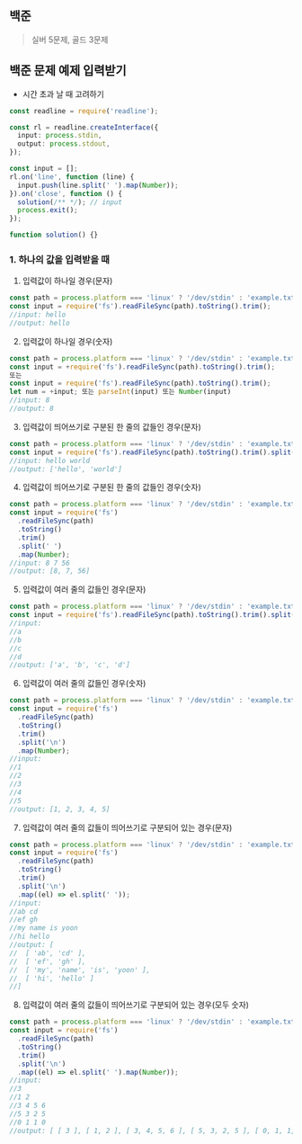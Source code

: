## 백준

> 실버 5문제, 골드 3문제

## 백준 문제 예제 입력받기

- 시간 초과 날 때 고려하기

```ts
const readline = require('readline');

const rl = readline.createInterface({
  input: process.stdin,
  output: process.stdout,
});

const input = [];
rl.on('line', function (line) {
  input.push(line.split(' ').map(Number));
}).on('close', function () {
  solution(/** */); // input
  process.exit();
});

function solution() {}
```

### 1. 하나의 값을 입력받을 때

1. 입력값이 하나일 경우(문자)

```ts
const path = process.platform === 'linux' ? '/dev/stdin' : 'example.txt';
const input = require('fs').readFileSync(path).toString().trim();
//input: hello
//output: hello
```

2. 입력값이 하나일 경우(숫자)

```ts
const path = process.platform === 'linux' ? '/dev/stdin' : 'example.txt';
const input = +require('fs').readFileSync(path).toString().trim();
또는
const input = require('fs').readFileSync(path).toString().trim();
let num = +input; 또는 parseInt(input) 또는 Number(input)
//input: 8
//output: 8
```

3. 입력값이 띄어쓰기로 구분된 한 줄의 값들인 경우(문자)

```ts
const path = process.platform === 'linux' ? '/dev/stdin' : 'example.txt';
const input = require('fs').readFileSync(path).toString().trim().split(' ');
//input: hello world
//output: ['hello', 'world']
```

4. 입력값이 띄어쓰기로 구분된 한 줄의 값들인 경우(숫자)

```ts
const path = process.platform === 'linux' ? '/dev/stdin' : 'example.txt';
const input = require('fs')
  .readFileSync(path)
  .toString()
  .trim()
  .split(' ')
  .map(Number);
//input: 8 7 56
//output: [8, 7, 56]
```

5. 입력값이 여러 줄의 값들인 경우(문자)

```ts
const path = process.platform === 'linux' ? '/dev/stdin' : 'example.txt';
const input = require('fs').readFileSync(path).toString().trim().split('\n');
//input:
//a
//b
//c
//d
//output: ['a', 'b', 'c', 'd']
```

6. 입력값이 여러 줄의 값들인 경우(숫자)

```ts
const path = process.platform === 'linux' ? '/dev/stdin' : 'example.txt';
const input = require('fs')
  .readFileSync(path)
  .toString()
  .trim()
  .split('\n')
  .map(Number);
//input:
//1
//2
//3
//4
//5
//output: [1, 2, 3, 4, 5]
```

7. 입력값이 여러 줄의 값들이 띄어쓰기로 구분되어 있는 경우(문자)

```ts
const path = process.platform === 'linux' ? '/dev/stdin' : 'example.txt';
const input = require('fs')
  .readFileSync(path)
  .toString()
  .trim()
  .split('\n')
  .map((el) => el.split(' '));
//input:
//ab cd
//ef gh
//my name is yoon
//hi hello
//output: [
//  [ 'ab', 'cd' ],
//  [ 'ef', 'gh' ],
//  [ 'my', 'name', 'is', 'yoon' ],
//  [ 'hi', 'hello' ]
//]
```

8. 입력값이 여러 줄의 값들이 띄어쓰기로 구분되어 있는 경우(모두 숫자)

```ts
const path = process.platform === 'linux' ? '/dev/stdin' : 'example.txt';
const input = require('fs')
  .readFileSync(path)
  .toString()
  .trim()
  .split('\n')
  .map((el) => el.split(' ').map(Number));
//input:
//3
//1 2
//3 4 5 6
//5 3 2 5
//0 1 1 0
//output: [ [ 3 ], [ 1, 2 ], [ 3, 4, 5, 6 ], [ 5, 3, 2, 5 ], [ 0, 1, 1, 0 ] ]
```
